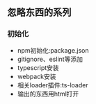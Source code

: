 <!--
 * @Author: 星啸(陈远宏)
 * @Date: 2020-11-24 09:03:01
 * @LastEditTime: 2020-11-24 09:24:53
 * @LastEditors: 星啸(陈远宏)
 * @Description: 
 * @FilePath: /ignoreSeries/readme.md
-->

## 忽略东西的系列

### 初始化
- npm初始化:package.json
- gitignore、eslint等添加
- typescript安装
- webpack安装
- 相关loader插件:ts-loader
- 输出的东西用html打开